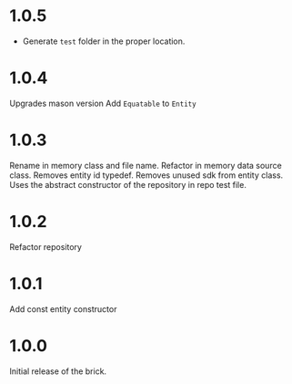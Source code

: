 # 1.0.5

- Generate `test` folder in the proper location.

# 1.0.4

Upgrades mason version
Add `Equatable` to `Entity`

# 1.0.3

Rename in memory class and file name.
Refactor in memory data source class.
Removes entity id typedef.
Removes unused sdk from entity class.
Uses the abstract constructor of the repository in repo test file.

# 1.0.2

Refactor repository

# 1.0.1

Add const entity constructor

# 1.0.0

Initial release of the brick.
